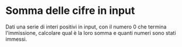# Somma delle cifre in input

Dati una serie di interi positivi in input, con il numero 0 che termina l'immissione, calcolare qual è la loro somma e quanti numeri sono stati immessi.
